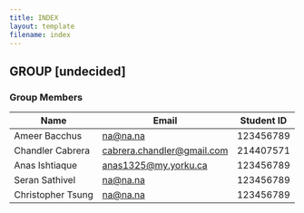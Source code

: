 ```yaml
---
title: INDEX
layout: template
filename: index
---
```


## GROUP [undecided]

### Group Members

| Name | Email | Student ID |
|------|-------|------------|
| Ameer Bacchus | na@na.na | 123456789 |
| Chandler Cabrera | cabrera.chandler@gmail.com | 214407571 |
| Anas Ishtiaque | anas1325@my.yorku.ca | 123456789 |
| Seran Sathivel | na@na.na | 123456789 |
| Christopher Tsung | na@na.na | 123456789 |
